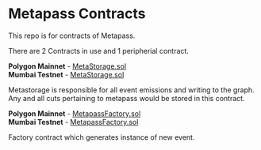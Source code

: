 # Metapass Contracts

This repo is for contracts of Metapass.

There are 2 Contracts in use and 1 peripherial contract.

**Polygon Mainnet** - [MetaStorage.sol](https://polygonscan.com/address/0x6a956a4C72203e111BA5B5d396bc0ad286AeBd9e)<br>
**Mumbai Testnet**  - [MetaStorage.sol](https://mumbai.polygonscan.com/address/0x971173863a52552D25aFC726984bAb3E01F7019B)

Metastorage is responsible for all event emissions and writing to the graph. Any and all cuts pertaining to metapass would be stored in this contract.

**Polygon Mainnet** - [MetapassFactory.sol](https://polygonscan.com/address/0x3a9eC95cA60526139C353911C31FcD9ee124c19d)<br>
**Mumbai Testnet** - [MetapassFactory.sol](https://mumbai.polygonscan.com/address/0xd30d6e26bd188527ddb95226eeca13234a7543f0)
 
Factory contract which generates instance of new event.
